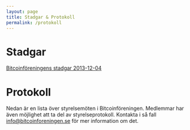 ```yaml
---
layout: page
title: Stadgar & Protokoll
permalink: /protokoll
---
```


# Stadgar

[Bitcoinföreningens stadgar 2013-12-04](/public_documents/stadgar_20131204.pdf)

# Protokoll

Nedan är en lista över styrelsemöten i Bitcoinföreningen. Medlemmar har även
möjlighet att ta del av styrelseprotokoll. Kontakta i så fall <info@bitcoinforeningen.se> för mer information om det.
